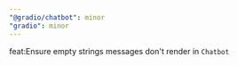 ```yaml
---
"@gradio/chatbot": minor
"gradio": minor
---
```


feat:Ensure empty strings messages don't render in `Chatbot`
